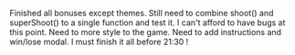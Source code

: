 Finished all bonuses except themes.
Still need to combine shoot() and superShoot() to a single function and test it. I can't afford to have bugs at this point.
Need to more style to the game.
Need to add instructions and win/lose modal.
I must finish it all before 21:30 !
